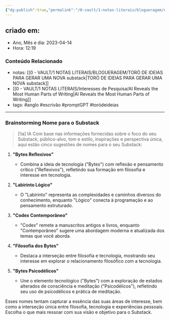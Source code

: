 ```yaml
---
{"dg-publish":true,"permalink":"/0-vault/1-notas-literais/blogueragem/nova-newsletter-toro-de-ideias/","tags":["anglo","escrivão","promptGPT","toródeideias"],"dgHomeLink":true,"dgShowLocalGraph":true,"dgShowFileTree":true,"dgEnableSearch":true,"noteIcon":""}
---
```


## criado em: 
-  Ano, Mês e dia: 2023-04-14
- Hora: 12:19

### Conteúdo Relacionado
- notas: [[0 - VAULT/1 NOTAS LITERAIS/BLOGUERAGEM/TORÓ DE IDEIAS PARA GERAR UMA NOVA substack\|TORÓ DE IDEIAS PARA GERAR UMA NOVA substack]]
- [[0 - VAULT/1 NOTAS LITERAIS/Interesses de Pesquisa/AI Reveals the Most Human Parts of Writing\|AI Reveals the Most Human Parts of Writing]]
- tags: #anglo #escrivão #promptGPT #toródeideias
---
### Brainstorming Nome para o Substack


> [!ia] IA
> Com base nas informações fornecidas sobre o foco do seu Substack, público-alvo, tom e estilo, inspirações e perspectiva única, aqui estão cinco sugestões de nomes para o seu Substack:

1. **"Bytes Reflexivos"**
   - Combina a ideia de tecnologia ("Bytes") com reflexão e pensamento crítico ("Reflexivos"), refletindo sua formação em filosofia e interesse em tecnologia.

2. **"Labirinto Lógico"**
   - O "Labirinto" representa as complexidades e caminhos diversos do conhecimento, enquanto "Lógico" conecta à programação e ao pensamento estruturado.

3. **"Codex Contemporâneo"**
   - "Codex" remete a manuscritos antigos e livros, enquanto "Contemporâneo" sugere uma abordagem moderna e atualizada dos temas que você aborda.

4. **"Filosofia dos Bytes"**
   - Destaca a interseção entre filosofia e tecnologia, mostrando seu interesse em explorar o relacionamento filosófico com a tecnologia.

5. **"Bytes Psicodélicos"**
   - Une o elemento tecnológico ("Bytes") com a exploração de estados alterados de consciência e meditação ("Psicodélicos"), refletindo seu uso de psicodélicos e prática de meditação.

Esses nomes tentam capturar a essência das suas áreas de interesse, bem como a interseção única entre filosofia, tecnologia e experiências pessoais. Escolha o que mais ressoar com sua visão e objetivo para o Substack.
